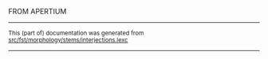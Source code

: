 
FROM APERTIUM

* * *

<small>This (part of) documentation was generated from [src/fst/morphology/stems/interjections.lexc](https://github.com/giellalt/lang-deu/blob/main/src/fst/morphology/stems/interjections.lexc)</small>

---

